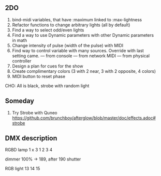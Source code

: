 ## 2DO

1. bind-midi variables, that have :maximum linked to :max-lightness
1. Refactor functions to change arbitrary lights (all by default)
1. Find a way to select odd/even lights
1. Find a way to use Dynamic parameters with other Dynamic parameters in math
1. Change intensity of pulse (width of the pulse) with MIDI
1. Find way to control variable with many sources. Override with last setting came.
— from console
— from network MIDI
— from physical controller
1. Design a plan for cues for the show
1. Create complimentary colors (3 with 2 near, 3 with 2 opposite, 4 colors)
1. MIDI button to reset phase

CHO: All is black, strobe with random light

## Someday

1. Try Strobe with Quneo https://github.com/brunchboy/afterglow/blob/master/doc/effects.adoc#strobe

## DMX description

RGBD lamp 1 x 3
1 2 3 4

dimmer 100% → 189, after 190 shutter

RGB light
13 14 15